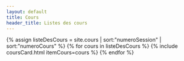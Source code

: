 ```yaml
---
layout: default
title: Cours
header_title: Listes des cours
---
```


{% assign listeDesCours = site.cours | sort:"numeroSession" | sort:"numeroCours" %}
{% for cours in listeDesCours %}
{% include coursCard.html itemCours=cours %}
{% endfor %}
